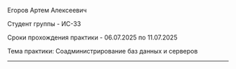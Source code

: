 Егоров Артем Алексеевич

Студент группы - ИС-33

Сроки прохождения практики - 06.07.2025 по 11.07.2025

Тема практики: Соадминистрирование баз данных и серверов

---